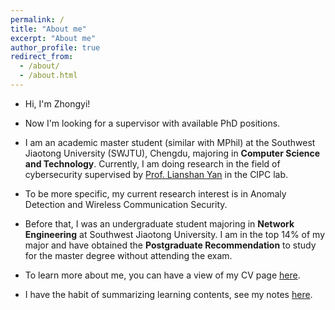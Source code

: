 ```yaml
---
permalink: /
title: "About me"
excerpt: "About me"
author_profile: true
redirect_from: 
  - /about/
  - /about.html
---
```


 
* Hi, I'm Zhongyi!

* Now I'm looking for a supervisor with available PhD positions.

* I am an academic master student (similar with MPhil) at the Southwest Jiaotong University (SWJTU), Chengdu, majoring in **Computer Science and Technology**. Currently, I am doing research in the field of cybersecurity supervised by [Prof. Lianshan Yan](https://faculty.swjtu.edu.cn/yanlianshan/en/index.htm) in the CIPC lab. 

* To be more specific, my current research interest is in Anomaly Detection and Wireless Communication Security.

* Before that, I was an undergraduate student majoring in **Network Engineering** at Southwest Jiaotong University. I am in the top 14% of my major and have obtained the **Postgraduate Recommendation** to study for the master degree without attending the exam.

* To learn more about me, you can have a view of my CV page [here](/cv).

* I have the habit of summarizing learning contents, see my notes [here](/notes).
